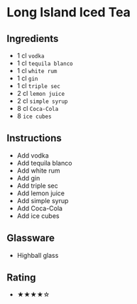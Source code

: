 # Long Island Iced Tea

## Ingredients
- 1 cl `vodka`
- 1 cl `tequila blanco`
- 1 cl `white rum`
- 1 cl `gin`
- 1 cl `triple sec`
- 2 cl `lemon juice`
- 2 cl `simple syrup`
- 8 cl `Coca-Cola`
- 8 `ice cubes`

## Instructions
- Add vodka
- Add tequila blanco
- Add white rum
- Add gin
- Add triple sec
- Add lemon juice
- Add simple syrup
- Add Coca-Cola
- Add ice cubes

## Glassware
- Highball glass

## Rating
- ★★★★☆